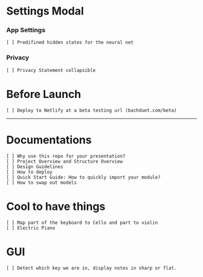 # Settings Modal
### App Settings
    [ ] Predifined hidden states for the neural net

### Privacy
    [ ] Privacy Statement collapsible

# Before Launch
    [ ] Deploy to Netlify at a beta testing url (bachduet.com/beta)

---

# Documentations
    [ ] Why use this repo for your presentation?
    [ ] Project Overview and Structure Overview
    [ ] Design Guidelines
    [ ] How to deploy
    [ ] Quick Start Guide: How to quickly import your module?
    [ ] How to swap out models

# Cool to have things
    [ ] Map part of the keyboard to Cello and part to violin
    [ ] Electric Piano

# GUI
    [ ] Detect which key we are in, display notes in sharp or flat.